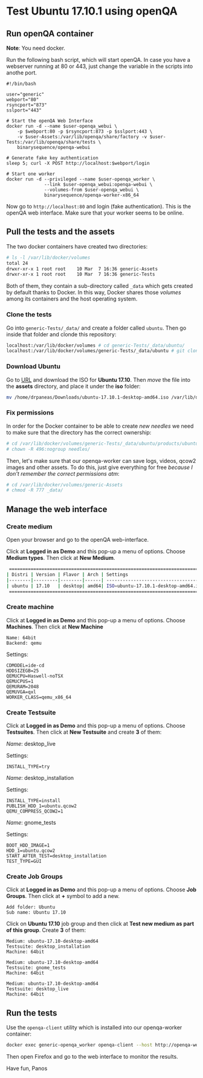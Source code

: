 # Test Ubuntu 17.10.1 using openQA

## Run openQA container

**Note**: You need docker.

Run the following bash script, which will start openQA.
In case you have a webserver running at 80 or 443, just
change the variable in the scripts into anothe port.

```
#!/bin/bash

user="generic"
webport="80"
rsyncport="873"
sslport="443"

# Start the openQA Web Interface
docker run -d --name $user-openqa_webui \
    -p $webport:80 -p $rsyncport:873 -p $sslport:443 \
    -v $user-Assets:/var/lib/openqa/share/factory -v $user-Tests:/var/lib/openqa/share/tests \
    binarysequence/openqa-webui

# Generate fake key authentication
sleep 5; curl -X POST http://localhost:$webport/login

# Start one worker
docker run -d --privileged --name $user-openqa_worker \
              --link $user-openqa_webui:openqa-webui \
              --volumes-from $user-openqa_webui \
              binarysequence/openqa-worker-x86_64
```

Now go to `http://localhost:80` and login (fake authentication).
This is the openQA web interface. Make sure that your worker
seems to be online.


## Pull the tests and the assets

The two docker containers have created two directories:

```bash
# ls -l /var/lib/docker/volumes
total 24
drwxr-xr-x 1 root root    10 Mar  7 16:36 generic-Assets
drwxr-xr-x 1 root root    10 Mar  7 16:36 generic-Tests
```

Both of them, they contain a sub-directory called `_data`
which gets created by default thanks to Docker. In this
way, Docker shares those *volumes* among its containers
and the host operating system.


### Clone the tests

Go into `generic-Tests/_data/` and create a folder called `ubuntu`.
Then go inside that folder and clonde this repository:

```bash
localhost:/var/lib/docker/volumes # cd generic-Tests/_data/ubuntu/
localhost:/var/lib/docker/volumes/generic-Tests/_data/ubuntu # git clone https://github.com/drpaneas/ubuntu_qa
```

### Download Ubuntu

Go to [URL](https://www.ubuntu.com/desktop/1710) and download
the ISO for **Ubuntu 17.10**. Then *move* the file into the
**assets** directory, and place it under the **iso** folder:

```bash
mv /home/drpaneas/Downloads/ubuntu-17.10.1-desktop-amd64.iso /var/lib/docker/volumes/generic-Assets/_data/iso
```

### Fix permissions

In order for the Docker container to be able to create *new needles*
we need to make sure that the directory has the correct ownership:

```bash
# cd /var/lib/docker/volumes/generic-Tests/_data/ubuntu/products/ubuntu
# chown -R 496:nogroup needles/
```

Then, let's make sure that our openqa-worker can save logs, videos,
qcow2 images and other assets. To do this, just give everything
for free *because I don't remember the correct permissions atm*:

```bash
# cd /var/lib/docker/volumes/generic-Assets
# chmod -R 777 _data/
```

## Manage the web interface

### Create medium

Open your browser and go to the openQA web-interface.

Click at **Logged in as Demo** and this pop-up a menu of options.
Choose **Medium types**. Then click at **New Medium**.

```bash
 =========================================================================
| Distri | Version | Flavor | Arch | Settings                             |
|--------|---------|--------|------| -------------------------------------|
| ubuntu | 17.10   | desktop| amd64| ISO=ubuntu-17.10.1-desktop-amd64.iso |
 =========================================================================
```

### Create machine

Click at **Logged in as Demo** and this pop-up a menu of options.
Choose **Machines**. Then click at **New Machine**

```
Name: 64bit
Backend: qemu
```

Settings:

```
CDMODEL=ide-cd
HDDSIZEGB=25
QEMUCPU=Haswell-noTSX
QEMUCPUS=1
QEMURAM=2048
QEMUVGA=qxl
WORKER_CLASS=qemu_x86_64
```

### Create Testsuite

Click at **Logged in as Demo** and this pop-up a menu of options.
Choose **Testsuites**. Then click at **New Testsuite** and create
**3** of them:

*Name*: desktop_live

Settings:
```
INSTALL_TYPE=try
```

*Name*: desktop_installation

Settings:
```
INSTALL_TYPE=install
PUBLISH_HDD_1=ubuntu.qcow2
QEMU_COMPRESS_QCOW2=1
```

*Name*: gnome_tests

Settings:
```
BOOT_HDD_IMAGE=1
HDD_1=ubuntu.qcow2
START_AFTER_TEST=desktop_installation
TEST_TYPE=GUI
```

### Create Job Groups

Click at **Logged in as Demo** and this pop-up a menu of options.
Choose **Job Groups**. Then click at **+** symbol to add a new.

```
Add folder: Ubuntu
Sub name: Ubuntu 17.10
```

Click on **Ubuntu 17.10** job group and then click at
**Test new medium as part of this group**. Create **3** of them:

```
Medium: ubuntu-17.10-desktop-amd64
Testsuite: desktop_installation
Machine: 64bit
```
```
Medium: ubuntu-17.10-desktop-amd64
Testsuite: gnome_tests
Machine: 64bit
```
```
Medium: ubuntu-17.10-desktop-amd64
Testsuite: desktop_live
Machine: 64bit
```

## Run the tests

Use the `openqa-client` utility which is installed into our
openqa-worker container:

```bash
docker exec generic-openqa_worker openqa-client --host http://openqa-webui isos post DISTRI=ubuntu VERSION=17.10 FLAVOR=desktop ARCH=amd64
```

Then open Firefox and go to the web interface
to monitor the results.




Have fun,
Panos
